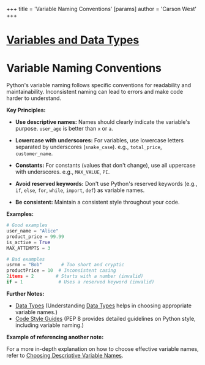 +++
 title = 'Variable Naming Conventions'
[params]
	author = 'Carson West'
+++
# [Variables and Data Types](./../variables-and-data-types/)
# Variable Naming Conventions

Python's variable naming follows specific conventions for readability and maintainability.  Inconsistent naming can lead to errors and make code harder to understand.


**Key Principles:**

* **Use descriptive names:** Names should clearly indicate the variable's purpose.  `user_age` is better than `x` or `a`.

* **Lowercase with underscores:**  For variables, use lowercase letters separated by underscores (`snake_case`).  e.g., `total_price`, `customer_name`.

* **Constants:** For constants (values that don't change), use all uppercase with underscores.  e.g., `MAX_VALUE`, `PI`.

* **Avoid reserved keywords:** Don't use Python's reserved keywords (e.g., `if`, `else`, `for`, `while`, `import`, `def`) as variable names.

* **Be consistent:** Maintain a consistent style throughout your code.


**Examples:**

```python
# Good examples
user_name = "Alice"
product_price = 99.99
is_active = True
MAX_ATTEMPTS = 3

# Bad examples
usrnm = "Bob"       # Too short and cryptic
productPrice = 10  # Inconsistent casing
2items = 2        # Starts with a number (invalid)
if = 1             # Uses a reserved keyword (invalid)

```

**Further Notes:**

* [Data Types](./../data-types/)  (Understanding [Data Types](./../data-types/) helps in choosing appropriate variable names.)
* [Code Style Guides](./../code-style-guides/) (PEP 8 provides detailed guidelines on Python style, including variable naming.)

**Example of referencing another note:**

For a more in-depth explanation on how to choose effective variable names, refer to [Choosing Descriptive Variable Names](./../choosing-descriptive-variable-names/).

